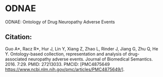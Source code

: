 # ODNAE
ODNAE: Ontology of Drug Neuropathy Adverse Events

## Citation:

Guo A*, Racz R*, Hur J, Lin Y, Xiang Z, Zhao L, Rinder J, Jiang G, Zhu Q, He Y. Ontology-based collection, representation and analysis of drug-associated neuropathy adverse events. Journal of Biomedical Semantics. 2016. 7:29. PMID: 27213033. PMCID: [PMC4875649 https://www.ncbi.nlm.nih.gov/pmc/articles/PMC4875649/].
